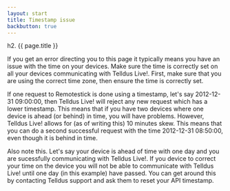 ```yaml
---
layout: start
title: Timestamp issue
backbutton: true
---
```


h2. {{ page.title }}

If you get an error directing you to this page it typically means you have an issue with the time on your devices. Make sure the time is correctly set on all your devices communicating with Telldus Live!. First, make sure that you are using the correct time zone, then ensure the time is correctly set.

If one request to Remotestick is done using a timestamp, let's say 2012-12-31 09:00:00, then Telldus Live! will reject any new request which has a lower timestamp. This means that if you have two devices where one device is ahead (or behind) in time, you will have problems. However, Telldus Live! allows for (as of writing this) 10 minutes skew. This means that you can do a second successful request with the time 2012-12-31 08:50:00, even though it is behind in time.

Also note this. Let's say your device is ahead of time with one day and you are sucessfully communicating with Telldus Live!. If you device to correct your time on the device you will not be able to communicate with Telldus Live! until one day (in this example) have passed. You can get around this by contacting Telldus support and ask them to reset your API timestamp.
  
